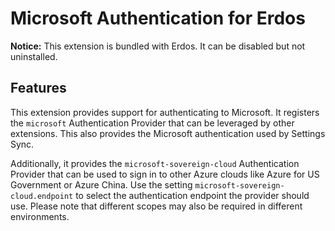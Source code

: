 # Microsoft Authentication for Erdos

**Notice:** This extension is bundled with Erdos. It can be disabled but not uninstalled.

## Features

This extension provides support for authenticating to Microsoft. It registers the `microsoft` Authentication Provider that can be leveraged by other extensions. This also provides the Microsoft authentication used by Settings Sync.

Additionally, it provides the `microsoft-sovereign-cloud` Authentication Provider that can be used to sign in to other Azure clouds like Azure for US Government or Azure China. Use the setting `microsoft-sovereign-cloud.endpoint` to select the authentication endpoint the provider should use. Please note that different scopes may also be required in different environments.

